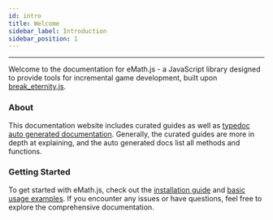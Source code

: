 ```yaml
---
id: intro
title: Welcome
sidebar_label: Introduction
sidebar_position: 1
---
```


---

Welcome to the documentation for eMath.js - a JavaScript library designed to provide tools for incremental game development, built upon [break_eternity.js](https://github.com/Patashu/break_eternity.js).

### About

This documentation website includes curated guides as well as [typedoc auto generated documentation](https://xshadowblade.github.io/emath.js/typedoc/index.html). Generally, the curated guides are more in depth at explaining, and the auto generated docs list all methods and functions.

### Getting Started

To get started with eMath.js, check out the [installation guide](./install) and [basic usage examples](./usage). If you encounter any issues or have questions, feel free to explore the comprehensive documentation.
